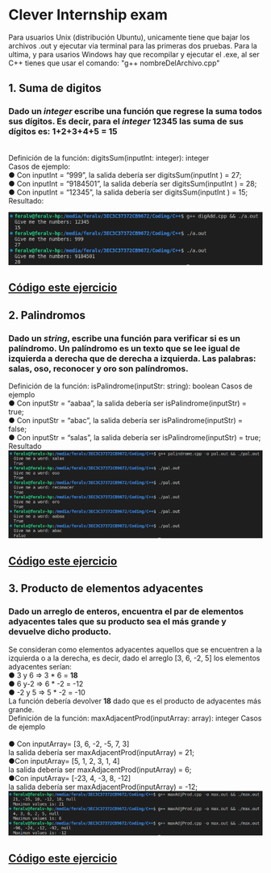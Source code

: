 # Clever Internship exam

Para usuarios Unix (distribución Ubuntu), unicamente tiene que bajar los archivos .out y ejecutar via terminal para las primeras dos pruebas. Para la ultima, y para 
usarios Windows hay que recompilar y ejecutar el .exe, al ser C++ tienes que usar el comando: "g++ nombreDelArchivo.cpp"

## 1. Suma de digitos
### Dado un *integer* escribe una función que regrese la suma todos sus dígitos. Es decir, para el *integer* 12345 las suma de sus dígitos es: 1+2+3+4+5 = 15
<br>
Definición de la función: digitsSum(inputInt: integer): integer
<br>
Casos de ejemplo:
<br>
● Con inputInt = “999”, la salida debería ser digitsSum(inputInt ) = 27;
<br>
● Con inputInt = “9184501”, la salida debería ser digitsSum(inputInt ) = 28;
<br>
● Con inputInt = “12345”, la salida debería ser digitsSum(inputInt ) = 15;
<br> Resultado: <br>

![](https://github.com/AlFeVval/exam/blob/main/evidence/digitAddition.png) <br>
## [Código este ejercicio](https://github.com/AlFeVval/exam/blob/main/digAdd.cpp)

## 2. Palindromos
### Dado un *string*, escribe una función para verificar si es un palíndromo. Un palíndromo es un texto que se lee igual de izquierda a derecha que de derecha a izquierda. Las palabras: __salas, oso, reconocer y oro__ son palíndromos.
Definición de la función: isPalindrome(inputStr: string): boolean
Casos de ejemplo <br>
● Con inputStr = “aabaa”, la salida debería ser isPalindrome(inputStr) = true; <br>
● Con inputStr = “abac”, la salida debería ser isPalindrome(inputStr) = false; <br>
● Con inputStr = “salas”, la salida debería ser isPalindrome(inputStr) = true;
<br> Resultado <br>
![](https://github.com/AlFeVval/exam/blob/main/evidence/palindrome.png)
## [Código este ejercicio](https://github.com/AlFeVval/exam/blob/main/palindrome.cpp)

## 3. Producto de elementos adyacentes
### Dado un arreglo de enteros, encuentra el par de elementos adyacentes tales que __su producto sea el más grande__ y devuelve dicho producto.

Se consideran como elementos adyacentes aquellos que se encuentren a la izquierda o a la derecha, es decir, dado el arreglo [3, 6, -2, 5] los elementos adyacentes serían:
<br> ● 3 y 6 => 3 * 6 = __18__ <br>
● 6 y-2 => 6 * -2 = -12 <br>
● -2 y 5 => 5 * -2 = -10 <br>
La función debería devolver __18__ dado que es el producto de adyacentes más grande. <br>
Definición de la función: maxAdjacentProd(inputArray: array): integer
Casos de ejemplo <br>
<br> ● Con inputArray= [3, 6, -2, -5, 7, 3]
<br> la salida debería ser maxAdjacentProd(inputArray) = 21;
<br> ●Con inputArray= [5, 1, 2, 3, 1, 4]
<br> la salida debería ser maxAdjacentProd(inputArray) = 6;
<br> ●Con inputArray= [-23, 4, -3, 8, -12]
<br> la salida debería ser maxAdjacentProd(inputArray) = -12;
![](https://github.com/AlFeVval/exam/blob/main/evidence/maxAdjacent.png)
## [Código este ejercicio](https://github.com/AlFeVval/exam/blob/main/maxAdjProd.cpp)
